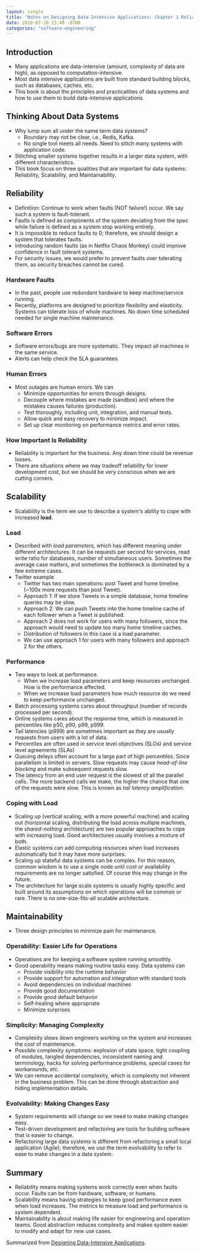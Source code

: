 ```yaml
---
layout: single
title: "Notes on Designing Data-Intensive Applications: Chapter 1 Reliable, Scalable, and Maintainable Applications"
date: 2018-07-10 23:49 -0700
categories: "software-engineering"
---
```


## Introduction
- Many applications are data-intensive (amount, complexity of data are high), as opposed to computation-intensive.
- Most data intensive applications are built from standard building blocks, such as databases, caches, etc. 
- This book is about the principles and practicalities of data systems and how to use them to build data-intensive applications.

## Thinking About Data Systems
- Why lump sum all under the name term data systems?
  - Boundary may not be clear, i.e., Redis, Kafka.
  - No single tool meets all needs. Need to stitch many systems with application code.
- Stitching smaller systems together results in a larger data system, with different characteristics.
- This book focus on three qualities that are important for data systems: Reliability, Scalability, and Maintainability.


## Reliability
- Definition: Continue to work when faults (NOT failure!) occur. We say such a system is fault-tolerant.
- Faults is defined as components of the system deviating from the spec while failure is defined as a system stop working entirely.
- It is impossible to reduce faults to 0; therefore, we should design a system that tolerates faults.
- Introducing random faults (as in Netflix Chaos Monkey) could improve confidence in fault tolerant systems.
- For security issues, we would prefer to prevent faults over tolerating them, as security breaches cannot be cured.

### Hardware Faults
- In the past, people use redundant hardware to keep machine/service running.
- Recently, platforms are designed to prioritize flexibility and elasticity. Systems can tolerate loss of whole machines. No down time scheduled needed for single machine maintenance.

### Software Errors
- Software errors/bugs are more systematic. They impact all machines in the same service. 
- Alerts can help check the SLA guarantees.

### Human Errors
- Most outages are human errors. We can 
  - Minimize opportunities for errors through designs.
  - Decouple where mistakes are made (sandbox) and where the mistakes causes failures (production).
  - Test thoroughly, including unit, integration, and manual tests.
  - Allow quick and easy recovery to minimize impact.
  - Set up clear monitoring on performance metrics and error rates.

### How Important Is Reliability
- Reliability is important for the business. Any down time could be revenue losses.
- There are situations where we may tradeoff reliability for lower development cost, but we should be very conscious when we are cutting corners.

## Scalability
- Scalability is the term we use to describe a system's ability to cope with increased **load**.

### Load
- Described with *load parameters*, which has different meaning under different architectures. It can be requests per second for services, read write ratio for databases, number of simultaneous users. Sometimes the average case matters, and sometimes the bottleneck is dominated by a few extreme cases.
- Twitter example
  - Twitter has two main operations: post Tweet and home timeline (~100x more requests than post Tweet).
  - Approach 1: If we store Tweets in a simple database, home timeline queries may be slow.
  - Approach 2: We can push Tweets into the home timeline cache of each follower when a Tweet is published.
  - Approach 2 does not work for users with many followers, since the approach would need to update too many home timeline caches.
  - Distribution of followers in this case is a load parameter.
  - We can use approach 1 for users with many followers and approach 2 for the others.

### Performance
- Two ways to look at performance.
  - When we increase load parameters and keep resources unchanged. How is the performance affected.
  - When we increase load parameters how much resource do we need to keep performance unchanged.
- Batch processing systems cares about throughput (number of records processed per second).
- Online systems cares about the response time, which is measured in percentiles like p50, p90, p99, p999.
- Tail latencies (p999) are sometimes important as they are usually requests from users with a lot of data.
- Percentiles are often used in service level objectives (SLOs) and service level agreements (SLAs)
- Queuing delays often account for a large part of high percentiles. Since parallelism is limited in servers. Slow requests may cause *head-of-line blocking* and make subsequent requests slow.
- The latency from an end user request is the slowest of all the parallel calls. The more backend calls we make, the higher the chance that one of the requests were slow. This is known as *tail latency amplification*.

### Coping with Load
- Scaling up (vertical scaling, with a more powerful machine) and scaling out (horizontal scaling, distributing the load across multiple machines, the *shared-nothing* architecture) are two popular approaches to cope with increasing load. Good architectures usually involves a mixture of both.
- Elastic systems can add computing resources when load increases automatically but it may have more surprises.
- Scaling up stateful data systems can be complex. For this reason, common wisdom is to use a single node until cost or availability requirements are no longer satisfied. Of course this may change in the future.
- The architecture for large scale systems is usually highly specific and built around its assumptions on which operations will be common or rare. There is no one-size-fits-all scalable architecture.

## Maintainability
- Three design principles to minimize pain for maintenance.

### Operability: Easier Life for Operations
- Operations are for keeping a software system running smoothly. 
- Good operability means making routine tasks easy. Data systems can
  - Provide visibility into the runtime behavior
  - Provide support for automation and integration with standard tools
  - Avoid dependencies on individual machines
  - Provide good documentation
  - Provide good default behavior
  - Self-healing where appropriate
  - Minimize surprises

### Simplicity: Managing Complexity
- Complexity slows down engineers working on the system and increases the cost of maintenance.
- Possible complexity symptoms: explosion of state space, tight coupling of modules, tangled dependencies, inconsistent naming and terminology, hacks for solving performance problems, special cases for workarounds, etc.
- We can remove accidental complexity, which is complexity not inherent in the business problem. This can be done through abstraction and hiding implementation details.

### Evolvability: Making Changes Easy
- System requirements will change so we need to make making changes easy.
- Test-driven development and refactoring are tools for building software that is easier to change.
- Refactoring large data systems is different from refactoring a small local application (Agile); therefore, we use the term evolvability to refer to ease to make changes in a data system.

## Summary
- Reliability means making systems work correctly even when faults occur. Faults can be from hardware, software, or humans.
- Scalability means having strategies to keep good performance even when load increases. The metrics to measure load and performance is system dependent.
- Maintainability is about making life easier for engineering and operation teams. Good abstraction reduces complexity and makes system easier to modify and adapt for new use cases.

Summarized from [Designing Data-Intensive Applications](https://dataintensive.net/).
